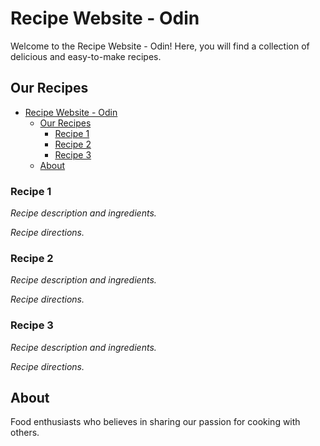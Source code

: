 # Recipe Website - Odin

Welcome to the Recipe Website - Odin! Here, you will find a collection of delicious and easy-to-make recipes.

## Our Recipes

- [Recipe Website - Odin](#recipe-website---odin)
  - [Our Recipes](#our-recipes)
    - [Recipe 1](#recipe-1)
    - [Recipe 2](#recipe-2)
    - [Recipe 3](#recipe-3)
  - [About](#about)

### Recipe 1

*Recipe description and ingredients.*

*Recipe directions.*

### Recipe 2

*Recipe description and ingredients.*

*Recipe directions.*

### Recipe 3

*Recipe description and ingredients.*

*Recipe directions.*

## About
Food enthusiasts who believes in sharing our passion for cooking with others.